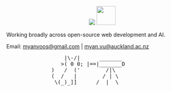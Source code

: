 <p align="center">
    <img src="https://skillicons.dev/icons?i=react,vue,next,typescript,py" />
    <img width="50" height="50" src="https://www.rustacean.net/assets/rustacean-orig-noshadow.svg" />
</p>
Working broadly across open-source web development and AI.

Email: myanvoos@gmail.com | myan.vu@auckland.ac.nz
<pre>
                  |\-/|      _______                             . '  *   .  . '
                 >( 0 0; |==|_______D                              .  * * -+-  
              )   /  ('        /|\                             .    * .    '  -+- 
              (  /   |        / | \                                * -+-  ' .  . 
               \(_)_]]      /  |  \                            *   *  .   .
                                                                 '   *
</pre>
